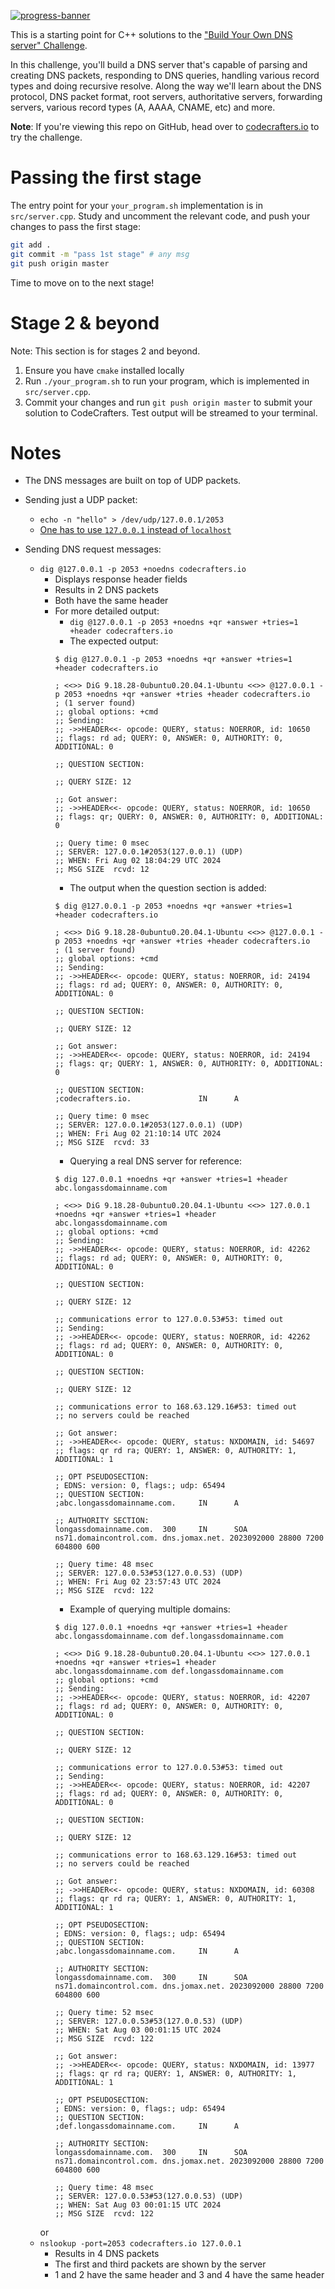 [![progress-banner](https://backend.codecrafters.io/progress/dns-server/c72abb05-fd2e-4532-a03a-ac5990daf4a2)](https://app.codecrafters.io/users/codecrafters-bot?r=2qF)

This is a starting point for C++ solutions to the
["Build Your Own DNS server" Challenge](https://app.codecrafters.io/courses/dns-server/overview).

In this challenge, you'll build a DNS server that's capable of parsing and
creating DNS packets, responding to DNS queries, handling various record types
and doing recursive resolve. Along the way we'll learn about the DNS protocol,
DNS packet format, root servers, authoritative servers, forwarding servers,
various record types (A, AAAA, CNAME, etc) and more.

**Note**: If you're viewing this repo on GitHub, head over to
[codecrafters.io](https://codecrafters.io) to try the challenge.

# Passing the first stage

The entry point for your `your_program.sh` implementation is in
`src/server.cpp`. Study and uncomment the relevant code, and push your changes
to pass the first stage:

```sh
git add .
git commit -m "pass 1st stage" # any msg
git push origin master
```

Time to move on to the next stage!

# Stage 2 & beyond

Note: This section is for stages 2 and beyond.

1. Ensure you have `cmake` installed locally
1. Run `./your_program.sh` to run your program, which is implemented in
   `src/server.cpp`.
1. Commit your changes and run `git push origin master` to submit your solution
   to CodeCrafters. Test output will be streamed to your terminal.

# Notes

* The DNS messages are built on top of UDP packets.

* Sending just a UDP packet:
   * `echo -n "hello" > /dev/udp/127.0.0.1/2053`
   * [One has to use `127.0.0.1` instead of `localhost`](https://stackoverflow.com/questions/9696129/how-to-send-only-one-udp-packet-with-netcat#comment54050586_16568803)

* Sending DNS request messages:
   * `dig @127.0.0.1 -p 2053 +noedns codecrafters.io`
      * Displays response header fields
      * Results in 2 DNS packets
      * Both have the same header
      * For more detailed output:
         * `dig @127.0.0.1 -p 2053 +noedns +qr +answer +tries=1 +header codecrafters.io`
         * The expected output:
         ```
         $ dig @127.0.0.1 -p 2053 +noedns +qr +answer +tries=1 +header codecrafters.io

         ; <<>> DiG 9.18.28-0ubuntu0.20.04.1-Ubuntu <<>> @127.0.0.1 -p 2053 +noedns +qr +answer +tries +header codecrafters.io
         ; (1 server found)
         ;; global options: +cmd
         ;; Sending:
         ;; ->>HEADER<<- opcode: QUERY, status: NOERROR, id: 10650
         ;; flags: rd ad; QUERY: 0, ANSWER: 0, AUTHORITY: 0, ADDITIONAL: 0

         ;; QUESTION SECTION:

         ;; QUERY SIZE: 12

         ;; Got answer:
         ;; ->>HEADER<<- opcode: QUERY, status: NOERROR, id: 10650
         ;; flags: qr; QUERY: 0, ANSWER: 0, AUTHORITY: 0, ADDITIONAL: 0

         ;; Query time: 0 msec
         ;; SERVER: 127.0.0.1#2053(127.0.0.1) (UDP)
         ;; WHEN: Fri Aug 02 18:04:29 UTC 2024
         ;; MSG SIZE  rcvd: 12
         ```
         * The output when the question section is added:
         ```
         $ dig @127.0.0.1 -p 2053 +noedns +qr +answer +tries=1 +header codecrafters.io

         ; <<>> DiG 9.18.28-0ubuntu0.20.04.1-Ubuntu <<>> @127.0.0.1 -p 2053 +noedns +qr +answer +tries +header codecrafters.io
         ; (1 server found)
         ;; global options: +cmd
         ;; Sending:
         ;; ->>HEADER<<- opcode: QUERY, status: NOERROR, id: 24194
         ;; flags: rd ad; QUERY: 0, ANSWER: 0, AUTHORITY: 0, ADDITIONAL: 0

         ;; QUESTION SECTION:

         ;; QUERY SIZE: 12

         ;; Got answer:
         ;; ->>HEADER<<- opcode: QUERY, status: NOERROR, id: 24194
         ;; flags: qr; QUERY: 1, ANSWER: 0, AUTHORITY: 0, ADDITIONAL: 0

         ;; QUESTION SECTION:
         ;codecrafters.io.               IN      A

         ;; Query time: 0 msec
         ;; SERVER: 127.0.0.1#2053(127.0.0.1) (UDP)
         ;; WHEN: Fri Aug 02 21:10:14 UTC 2024
         ;; MSG SIZE  rcvd: 33
         ```
         * Querying a real DNS server for reference:
         ```
         $ dig 127.0.0.1 +noedns +qr +answer +tries=1 +header abc.longassdomainname.com

         ; <<>> DiG 9.18.28-0ubuntu0.20.04.1-Ubuntu <<>> 127.0.0.1 +noedns +qr +answer +tries=1 +header abc.longassdomainname.com
         ;; global options: +cmd
         ;; Sending:
         ;; ->>HEADER<<- opcode: QUERY, status: NOERROR, id: 42262
         ;; flags: rd ad; QUERY: 0, ANSWER: 0, AUTHORITY: 0, ADDITIONAL: 0

         ;; QUESTION SECTION:

         ;; QUERY SIZE: 12

         ;; communications error to 127.0.0.53#53: timed out
         ;; Sending:
         ;; ->>HEADER<<- opcode: QUERY, status: NOERROR, id: 42262
         ;; flags: rd ad; QUERY: 0, ANSWER: 0, AUTHORITY: 0, ADDITIONAL: 0

         ;; QUESTION SECTION:

         ;; QUERY SIZE: 12

         ;; communications error to 168.63.129.16#53: timed out
         ;; no servers could be reached

         ;; Got answer:
         ;; ->>HEADER<<- opcode: QUERY, status: NXDOMAIN, id: 54697
         ;; flags: qr rd ra; QUERY: 1, ANSWER: 0, AUTHORITY: 1, ADDITIONAL: 1

         ;; OPT PSEUDOSECTION:
         ; EDNS: version: 0, flags:; udp: 65494
         ;; QUESTION SECTION:
         ;abc.longassdomainname.com.     IN      A

         ;; AUTHORITY SECTION:
         longassdomainname.com.  300     IN      SOA     ns71.domaincontrol.com. dns.jomax.net. 2023092000 28800 7200 604800 600

         ;; Query time: 48 msec
         ;; SERVER: 127.0.0.53#53(127.0.0.53) (UDP)
         ;; WHEN: Fri Aug 02 23:57:43 UTC 2024
         ;; MSG SIZE  rcvd: 122
         ```
         * Example of querying multiple domains:
         ```
         $ dig 127.0.0.1 +noedns +qr +answer +tries=1 +header abc.longassdomainname.com def.longassdomainname.com

         ; <<>> DiG 9.18.28-0ubuntu0.20.04.1-Ubuntu <<>> 127.0.0.1 +noedns +qr +answer +tries=1 +header abc.longassdomainname.com def.longassdomainname.com
         ;; global options: +cmd
         ;; Sending:
         ;; ->>HEADER<<- opcode: QUERY, status: NOERROR, id: 42207
         ;; flags: rd ad; QUERY: 0, ANSWER: 0, AUTHORITY: 0, ADDITIONAL: 0

         ;; QUESTION SECTION:

         ;; QUERY SIZE: 12

         ;; communications error to 127.0.0.53#53: timed out
         ;; Sending:
         ;; ->>HEADER<<- opcode: QUERY, status: NOERROR, id: 42207
         ;; flags: rd ad; QUERY: 0, ANSWER: 0, AUTHORITY: 0, ADDITIONAL: 0

         ;; QUESTION SECTION:

         ;; QUERY SIZE: 12

         ;; communications error to 168.63.129.16#53: timed out
         ;; no servers could be reached

         ;; Got answer:
         ;; ->>HEADER<<- opcode: QUERY, status: NXDOMAIN, id: 60308
         ;; flags: qr rd ra; QUERY: 1, ANSWER: 0, AUTHORITY: 1, ADDITIONAL: 1

         ;; OPT PSEUDOSECTION:
         ; EDNS: version: 0, flags:; udp: 65494
         ;; QUESTION SECTION:
         ;abc.longassdomainname.com.     IN      A

         ;; AUTHORITY SECTION:
         longassdomainname.com.  300     IN      SOA     ns71.domaincontrol.com. dns.jomax.net. 2023092000 28800 7200 604800 600

         ;; Query time: 52 msec
         ;; SERVER: 127.0.0.53#53(127.0.0.53) (UDP)
         ;; WHEN: Sat Aug 03 00:01:15 UTC 2024
         ;; MSG SIZE  rcvd: 122

         ;; Got answer:
         ;; ->>HEADER<<- opcode: QUERY, status: NXDOMAIN, id: 13977
         ;; flags: qr rd ra; QUERY: 1, ANSWER: 0, AUTHORITY: 1, ADDITIONAL: 1

         ;; OPT PSEUDOSECTION:
         ; EDNS: version: 0, flags:; udp: 65494
         ;; QUESTION SECTION:
         ;def.longassdomainname.com.     IN      A

         ;; AUTHORITY SECTION:
         longassdomainname.com.  300     IN      SOA     ns71.domaincontrol.com. dns.jomax.net. 2023092000 28800 7200 604800 600

         ;; Query time: 48 msec
         ;; SERVER: 127.0.0.53#53(127.0.0.53) (UDP)
         ;; WHEN: Sat Aug 03 00:01:15 UTC 2024
         ;; MSG SIZE  rcvd: 122
         ```
      or
   * `nslookup -port=2053 codecrafters.io 127.0.0.1`
      * Results in 4 DNS packets
      * The first and third packets are shown by the server
      * 1 and 2 have the same header and 3 and 4 have the same header